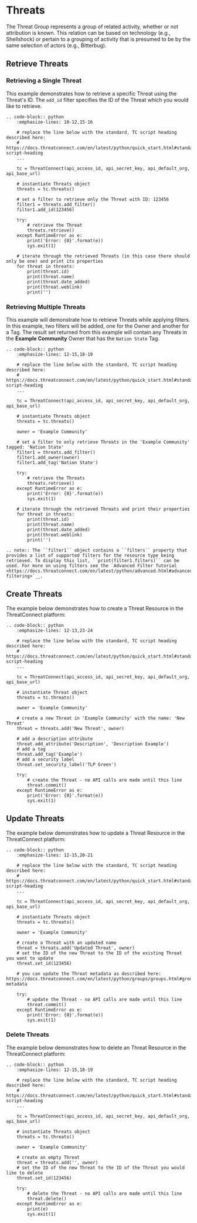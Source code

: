 # Threats

The Threat Group represents a group of related activity, whether or not attribution is known. This relation can be based on technology (e.g., Shellshock) or pertain to a grouping of activity that is presumed to be by the same selection of actors (e.g., Bitterbug).

## Retrieve Threats

### Retrieving a Single Threat

This example demonstrates how to retrieve a specific Threat using the Threat's ID. The `add_id` filter specifies the ID of the Threat which you would like to retrieve.

```eval_rst
.. code-block:: python
    :emphasize-lines: 10-12,15-16

    # replace the line below with the standard, TC script heading described here:
    # https://docs.threatconnect.com/en/latest/python/quick_start.html#standard-script-heading
    ...

    tc = ThreatConnect(api_access_id, api_secret_key, api_default_org, api_base_url)

    # instantiate Threats object
    threats = tc.threats()

    # set a filter to retrieve only the Threat with ID: 123456
    filter1 = threats.add_filter()
    filter1.add_id(123456)

    try:
        # retrieve the Threat
        threats.retrieve()
    except RuntimeError as e:
        print('Error: {0}'.format(e))
        sys.exit(1)

    # iterate through the retrieved Threats (in this case there should only be one) and print its properties
    for threat in threats:
        print(threat.id)
        print(threat.name)
        print(threat.date_added)
        print(threat.weblink)
        print('')
```

### Retrieving Multiple Threats

This example will demonstrate how to retrieve Threats while applying
filters. In this example, two filters will be added, one for the Owner
and another for a Tag. The result set returned from this example will
contain any Threats in the **Example Community** Owner that has the `Nation State` Tag. 

```eval_rst
.. code-block:: python
    :emphasize-lines: 12-15,18-19

    # replace the line below with the standard, TC script heading described here:
    # https://docs.threatconnect.com/en/latest/python/quick_start.html#standard-script-heading
    ...

    tc = ThreatConnect(api_access_id, api_secret_key, api_default_org, api_base_url)

    # instantiate Threats object
    threats = tc.threats()

    owner = 'Example Community'

    # set a filter to only retrieve Threats in the 'Example Community' tagged: 'Nation State'
    filter1 = threats.add_filter()
    filter1.add_owner(owner)
    filter1.add_tag('Nation State')

    try:
        # retrieve the Threats
        threats.retrieve()
    except RuntimeError as e:
        print('Error: {0}'.format(e))
        sys.exit(1)

    # iterate through the retrieved Threats and print their properties
    for threat in threats:
        print(threat.id)
        print(threat.name)
        print(threat.date_added)
        print(threat.weblink)
        print('')
```

```eval_rst
.. note:: The ``filter1`` object contains a ``filters`` property that provides a list of supported filters for the resource type being retrieved. To display this list, ``print(filter1.filters)`` can be used. For more on using filters see the `Advanced Filter Tutorial <https://docs.threatconnect.com/en/latest/python/advanced.html#advanced-filtering>`__.
```

## Create Threats

The example below demonstrates how to create a Threat Resource in the
ThreatConnect platform:

```eval_rst
.. code-block:: python
    :emphasize-lines: 12-13,23-24

    # replace the line below with the standard, TC script heading described here:
    # https://docs.threatconnect.com/en/latest/python/quick_start.html#standard-script-heading
    ...

    tc = ThreatConnect(api_access_id, api_secret_key, api_default_org, api_base_url)

    # instantiate Threat object
    threats = tc.threats()

    owner = 'Example Community'

    # create a new Threat in 'Example Community' with the name: 'New Threat'
    threat = threats.add('New Threat', owner)

    # add a description attribute
    threat.add_attribute('Description', 'Description Example')
    # add a tag
    threat.add_tag('Example')
    # add a security label
    threat.set_security_label('TLP Green')

    try:
        # create the Threat - no API calls are made until this line
        threat.commit()
    except RuntimeError as e:
        print('Error: {0}'.format(e))
        sys.exit(1)
```

## Update Threats

The example below demonstrates how to update a Threat Resource in the
ThreatConnect platform:

```eval_rst
.. code-block:: python
    :emphasize-lines: 12-15,20-21

    # replace the line below with the standard, TC script heading described here:
    # https://docs.threatconnect.com/en/latest/python/quick_start.html#standard-script-heading
    ...

    tc = ThreatConnect(api_access_id, api_secret_key, api_default_org, api_base_url)

    # instantiate Threats object
    threats = tc.threats()

    owner = 'Example Community'

    # create a Threat with an updated name
    threat = threats.add('Updated Threat', owner)
    # set the ID of the new Threat to the ID of the existing Threat you want to update
    threat.set_id(123456)

    # you can update the Threat metadata as described here: https://docs.threatconnect.com/en/latest/python/groups/groups.html#group-metadata

    try:
        # update the Threat - no API calls are made until this line
        threat.commit()
    except RuntimeError as e:
        print('Error: {0}'.format(e))
        sys.exit(1)
```

### Delete Threats

The example below demonstrates how to delete an Threat Resource in the
ThreatConnect platform:

```eval_rst
.. code-block:: python
    :emphasize-lines: 12-15,18-19

    # replace the line below with the standard, TC script heading described here:
    # https://docs.threatconnect.com/en/latest/python/quick_start.html#standard-script-heading
    ...

    tc = ThreatConnect(api_access_id, api_secret_key, api_default_org, api_base_url)

    # instantiate Threats object
    threats = tc.threats()

    owner = 'Example Community'

    # create an empty Threat
    threat = threats.add('', owner)
    # set the ID of the new Threat to the ID of the Threat you would like to delete
    threat.set_id(123456)

    try:
        # delete the Threat - no API calls are made until this line
        threat.delete()
    except RuntimeError as e:
        print(e)
        sys.exit(1)
```
